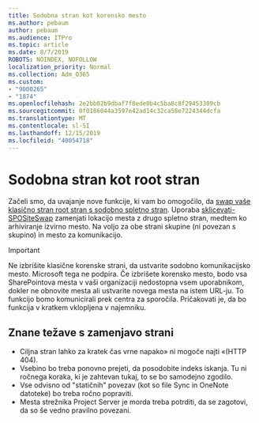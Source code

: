 ```yaml
---
title: Sodobna stran kot korensko mesto
ms.author: pebaum
author: pebaum
ms.audience: ITPro
ms.topic: article
ms.date: 8/7/2019
ROBOTS: NOINDEX, NOFOLLOW
localization_priority: Normal
ms.collection: Adm_O365
ms.custom:
- "9000265"
- "1874"
ms.openlocfilehash: 2e2bb02b9dbaf7f8ede0b4c5ba8c8f29453309cb
ms.sourcegitcommit: 0f0186044a3597e42ad14c32ca58e7224344dcfa
ms.translationtype: MT
ms.contentlocale: sl-SI
ms.lasthandoff: 12/15/2019
ms.locfileid: "40054718"
---
```

# <a name="modern-site-as-root-site"></a>Sodobna stran kot root stran

Začeli smo, da uvajanje nove funkcije, ki vam bo omogočilo, da [swap vaše klasično stran root stran s sodobno spletno stran](https://docs.microsoft.com/sharepoint/modern-root-site). Uporaba [sklicevati-SPOSiteSwap](https://docs.microsoft.com/powershell/module/sharepoint-online/invoke-spositeswap?view=sharepoint-ps) zamenjati lokacijo mesta z drugo spletno stran, medtem ko arhiviranje izvirno mesto. Na voljo za obe strani skupine (ni povezan s skupino) in mesto za komunikacijo.

>[!Important]
> Ne izbrišite klasične korenske strani, da ustvarite sodobno komunikacijsko mesto. Microsoft tega ne podpira. Če izbrišete korensko mesto, bodo vsa SharePointova mesta v vaši organizaciji nedostopna vsem uporabnikom, dokler ne obnovite mesta ali ustvarite novega mesta na istem URL-ju. To funkcijo bomo komunicirali prek centra za sporočila. Pričakovati je, da bo funkcija v kratkem vklopljena v najemniku.

## <a name="known-issues-with-swapping-sites"></a>Znane težave s zamenjavo strani
- Ciljna stran lahko za kratek čas vrne napako» ni mogoče najti «(HTTP 404).
- Vsebino bo treba ponovno prejeti, da posodobite indeks iskanja. Tu ni ročnega koraka, ki je zahtevan tukaj, to se bo samodejno zgodilo.
- Vse odvisno od "statičnih" povezav (kot so file Sync in OneNote datoteke) bo treba ročno popraviti.
- Mesta strežnika Project Server je morda treba potrditi, da se zagotovi, da so še vedno pravilno povezani. 
